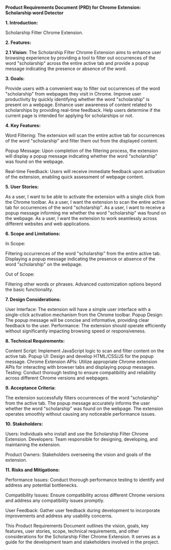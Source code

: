 **Product Requirements Document (PRD) for Chrome Extension: Scholarship word Detector**

**1. Introduction:**


   Scholarship Filter Chrome Extension.

**2. Features:**

**2.1 Vision:**
  The Scholarship Filter Chrome Extension aims to enhance user browsing experience by providing a tool to filter out occurrences of the word "scholarship" across the entire active tab and provide a popup message indicating the presence or absence of the word.

**3. Goals:**

Provide users with a convenient way to filter out occurrences of the word "scholarship" from webpages they visit in Chrome.
Improve user productivity by quickly identifying whether the word "scholarship" is present on a webpage.
Enhance user awareness of content related to scholarships by providing real-time feedback.
Help users determine if the current page is intended for applying for scholarships or not.

**4. Key Features:**

Word Filtering: The extension will scan the entire active tab for occurrences of the word "scholarship" and filter them out from the displayed content.

Popup Message: Upon completion of the filtering process, the extension will display a popup message indicating whether the word "scholarship" was found on the webpage.

Real-time Feedback: Users will receive immediate feedback upon activation of the extension, enabling quick assessment of webpage content.

**5. User Stories:**

As a user, I want to be able to activate the extension with a single click from the Chrome toolbar.
As a user, I want the extension to scan the entire active tab for occurrences of the word "scholarship".
As a user, I want to receive a popup message informing me whether the word "scholarship" was found on the webpage.
As a user, I want the extension to work seamlessly across different websites and web applications.

**6. Scope and Limitations:**

In Scope:

Filtering occurrences of the word "scholarship" from the entire active tab.
Displaying a popup message indicating the presence or absence of the word "scholarship" on the webpage.

Out of Scope:

Filtering other words or phrases.
Advanced customization options beyond the basic functionality.

**7. Design Considerations:**

User Interface: The extension will have a simple user interface with a single-click activation mechanism from the Chrome toolbar.
Popup Design: The popup message will be concise and informative, providing clear feedback to the user.
Performance: The extension should operate efficiently without significantly impacting browsing speed or responsiveness.

**8. Technical Requirements:**

Content Script: Implement JavaScript logic to scan and filter content on the active tab.
Popup UI: Design and develop HTML/CSS/JS  for the popup message.
Chrome Extension APIs: Utilize appropriate Chrome extension APIs for interacting with browser tabs and displaying popup messages.
Testing: Conduct thorough testing to ensure compatibility and reliability across different Chrome versions and webpages.

**9. Acceptance Criteria:**

The extension successfully filters occurrences of the word "scholarship" from the active tab.
The popup message accurately informs the user whether the word "scholarship" was found on the webpage.
The extension operates smoothly without causing any noticeable performance issues.

**10. Stakeholders:**

Users: Individuals who install and use the Scholarship Filter Chrome Extension.
Developers: Team responsible for designing, developing, and maintaining the extension.

Product Owners: Stakeholders overseeing the vision and goals of the extension.


**11. Risks and Mitigations:**

Performance Issues: Conduct thorough performance testing to identify and address any potential bottlenecks.

Compatibility Issues: Ensure compatibility across different Chrome versions and address any compatibility issues promptly.

User Feedback: Gather user feedback during development to incorporate improvements and address any usability concerns.

This Product Requirements Document outlines the vision, goals, key features, user stories, scope, technical requirements, and other considerations for the Scholarship Filter Chrome Extension. It serves as a guide for the development team and stakeholders involved in the project.

